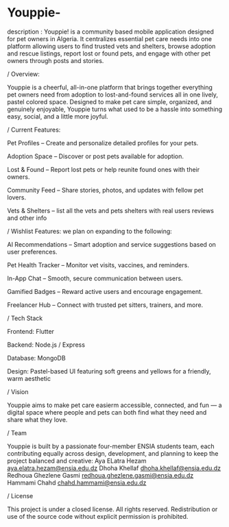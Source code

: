 # Youppie-
description : Youppie! is a community based mobile application designed for pet owners in Algeria. It centralizes essential pet care needs into one platform allowing users to find trusted vets and shelters, browse adoption and rescue listings, report lost or found pets, and engage with other pet owners through posts and stories.


/
Overview:

Youppie is a cheerful, all-in-one platform that brings together everything pet owners need from adoption to lost-and-found services all in one lively, pastel colored space. Designed to make pet care simple, organized, and genuinely enjoyable, Youppie turns what used to be a hassle into something easy, social, and a little more joyful.


/
Current Features:

Pet Profiles – Create and personalize detailed profiles for your pets.

Adoption Space – Discover or post pets available for adoption.

Lost & Found – Report lost pets or help reunite found ones with their owners.

Community Feed – Share stories, photos, and updates with fellow pet lovers.

Vets & Shelters – list all the vets and pets shelters with real users reviews and other info

/
Wishlist Features: we plan on expanding to the following:

AI Recommendations – Smart adoption and service suggestions based on user preferences.

Pet Health Tracker – Monitor vet visits, vaccines, and reminders.

In-App Chat – Smooth, secure communication between users.

Gamified Badges – Reward active users and encourage engagement.

Freelancer Hub – Connect with trusted pet sitters, trainers, and more.



/
Tech Stack

Frontend: Flutter

Backend: Node.js / Express 

Database: MongoDB 

Design: Pastel-based UI featuring soft greens and yellows for a friendly, warm aesthetic



/
Vision

Youppie aims to make pet care easierm accessible, connected, and fun — a digital space where people and pets can both find what they need and share what they love.



/
Team

Youppie is built by a passionate four-member ENSIA students team, each contributing equally across design, development, and planning to keep the project balanced and creative:
Aya ELatra Hezam <aya.elatra.hezam@ensia.edu.dz> 
Dhoha Khellaf <dhoha.khellaf@ensia.edu.dz>
Redhoua Ghezlene Gasmi <redhoua.ghezlene.gasmi@ensia.edu.dz>
Hammami Chahd  <chahd.hammami@ensia.edu.dz>


/
License

This project is under a closed license. All rights reserved. Redistribution or use of the source code without explicit permission is prohibited.
